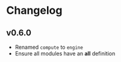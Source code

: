 # Changelog

## v0.6.0

* Renamed `compute` to `engine`
* Ensure all modules have an __all__ definition
